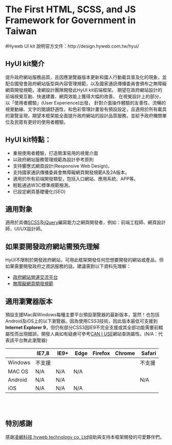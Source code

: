 <h1>The First HTML, SCSS, and JS Framework for Government in Taiwan</h1>
#Hyweb UI kit 說明官方文件：http://design.hyweb.com.tw/hyui/

<h2>HyUI kit簡介</h2>
<p>提升政府網站服務品質，且因應瀏覽器版本更新和國人行動載具普及化的現象，並配合國發會政府網站版型與內容管理規範，以及國家通訊傳播委員會頒布之無障礙網頁開發規範，凌網設計團隊開發此HyUI kit前端框架。 期望在政府網站設計的前端視覺互動、快速建置、網頁效能上獲得大幅的改善。 在視覺設計上的部分，以「使用者體驗」(User Experience)出發， 針對介面操作體驗的友善性、流暢的視覺動線、文字的閱讀舒適性，和色彩管理計畫皆有預設設定，且適用於所有載具的瀏覽呈現，期望本框架能全面提升政府網站的設計品質服務，並給予政府機關單位及民眾有更好的使用者體驗。</p>
<h2>HyUI kit特點：</h2>
<ul>
  <li>重視使用者體驗，打造簡潔易用的視覺介面</li>
  <li>以政府網站服務管理規範為設計參考原則</li>
  <li>支持響應式網頁設計(Responsive Web Design)​。</li>
  <li>支持國家通訊傳播委員會無障礙網頁開發規範A及2A版本。</li>
  <li>適用於所有前端開發類型，包括入口網站、應用系統、APP等。</li>
  <li>輕鬆通過W3C標準規範檢測。</li>
  <li>已設定網頁基礎優化(SEO)</li>
</ul>
<h2>適用對象</h2>
<p>適用於具備<a href="https://sass-lang.com/" target="_blank">SCSS</a>及<a href="https://jquery.com/" target="_blank">jQuery</a>編寫能力之網頁開發者，例如：前端工程師、網頁設計師，UI/UX設計師。</p>
<h2>如果要開發政府網站需預先理解</h2>
<p>HyUI不限制於開發政府網站，可用此框架開發任何您想要開發的網站或產品，但如果需要開發政府之資訊服務的話，建議需對以下資料先理解：</p>
<ul>
  <li><a href="https://www.webguide.nat.gov.tw/default.aspx">政府網站營運交流平台</a></li>
  <li><a href="https://www.handicap-free.nat.gov.tw/Accessible/Category/7/1">無障礙網頁開發規範</a></li>
</ul>
<h2>適用瀏覽器版本</h2>
<p>預設支援Mac與Windows每種主要平台預設瀏覽器的最新版本，當然！也包括Android及iOS上的以下瀏覽器。因為使用CSS3技術，因此版本最低可支援到<strong>Internet Explorer 9</strong>，但仍有部分CSS3因IE9不完全支援或其全部功能需要前輟屬性而出現錯誤，開發人員如有疑慮可參考<a href="http://caniuse.com/">CAN I USE</a>網站查詢屬性。(N/A：代表該平台無此瀏覽器)</p>
<div class="demo_table">
                <table>
                    <thead>
                        <tr><th></th>
                        <th><img src="http://design.hyweb.com.tw/hyui/images/icon_ie_old.png" alt=""><span>IE7,8</span></th>
                        <th><img src="http://design.hyweb.com.tw/hyui/images/icon_ie.png" alt=""> <span>IE9+</span></th>
                        <th><img src="http://design.hyweb.com.tw/hyui/images/icon_edge.jpg" alt=""> <span>Edge</span></th>
                        <th><img src="http://design.hyweb.com.tw/hyui/images/icon_firefox.png" alt=""><span>Firefox</span></th>
                        <th><img src="http://design.hyweb.com.tw/hyui/images/icon_chrome.png" alt=""><span>Chrome</span></th>
                        <th><img src="http://design.hyweb.com.tw/hyui/images/icon_safari.png" alt=""> <span>Safari</span></th>
                    </tr></thead>
                    <tbody>
                        <tr>
                            <td>Windows</td>
                            <td>不支援</td>
                            <td><img src="http://design.hyweb.com.tw/hyui/images/icon_ok.png" alt=""></td>
                            <td><img src="http://design.hyweb.com.tw/hyui/images/icon_ok.png" alt=""></td>
                            <td><img src="http://design.hyweb.com.tw/hyui/images/icon_ok.png" alt=""></td>
                            <td><img src="http://design.hyweb.com.tw/hyui/images/icon_ok.png" alt=""></td>
                            <td>不支援</td>
                        </tr>
                        <tr>
                            <td>MAC OS</td>
                            <td><span class="gray">N/A</span></td>
                            <td><span class="gray">N/A</span></td>
                            <td><span class="gray">N/A</span></td>
                            <td><img src="http://design.hyweb.com.tw/hyui/images/icon_ok.png" alt=""></td>
                            <td><img src="http://design.hyweb.com.tw/hyui/images/icon_ok.png" alt=""></td>
                            <td><img src="http://design.hyweb.com.tw/hyui/images/icon_ok.png" alt=""></td>
                        </tr>
                        <tr>
                            <td>Android</td>
                            <td><span class="gray">N/A</span></td>
                            <td><span class="gray">N/A</span></td>
                            <td><img src="http://design.hyweb.com.tw/hyui/images/icon_ok.png" alt=""></td>
                            <td><img src="http://design.hyweb.com.tw/hyui/images/icon_ok.png" alt=""></td>
                            <td><img src="http://design.hyweb.com.tw/hyui/images/icon_ok.png" alt=""></td>
                            <td><span class="gray">N/A</span></td>
                        </tr>
                        <tr>
                            <td>iOS</td>
                            <td><span class="gray">N/A</span></td>
                            <td><span class="gray">N/A</span></td>
                            <td><span class="gray">N/A</span></td>
                            <td><img src="http://design.hyweb.com.tw/hyui/images/icon_ok.png" alt=""></td>
                            <td><img src="http://design.hyweb.com.tw/hyui/images/icon_ok.png" alt=""></td>
                            <td><img src="http://design.hyweb.com.tw/hyui/images/icon_ok.png" alt=""></td>
                        </tr>
                    </tbody>
                </table>
            </div>
                            
<br/>
<br/>
<h2>特別感謝</h2>
<p>感謝<a href="https://www.hyweb.com.tw/">凌網科技 hyweb technology co. Ltd</a>協助與支持本框架開發的可愛夥伴們。</p>
